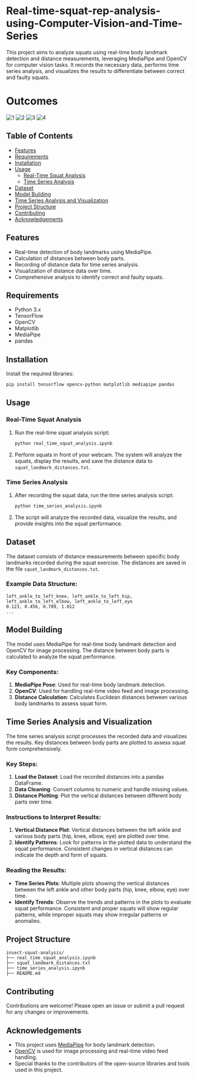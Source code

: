 # Real-time-squat-rep-analysis-using-Computer-Vision-and-Time-Series

This project aims to analyze squats using real-time body landmark detection and distance measurements, leveraging MediaPipe and OpenCV for computer vision tasks. It records the necessary data, performs time series analysis, and visualizes the results to differentiate between correct and faulty squats.

# Outcomes
![1](https://github.com/user-attachments/assets/ffb0d4e4-b7cb-4d27-a452-a9dc4e6d7c19)
![2](https://github.com/user-attachments/assets/ad2181ce-5af9-4a37-afc0-fc47ea38395a)
![3](https://github.com/user-attachments/assets/c5775f1e-eb5c-4ec3-8198-2f265e07e6b2)
![4](https://github.com/user-attachments/assets/40a2a531-af63-4351-9933-4f6ca1706c35)


## Table of Contents
- [Features](#features)
- [Requirements](#requirements)
- [Installation](#installation)
- [Usage](#usage)
  - [Real-Time Squat Analysis](#real-time-squat-analysis)
  - [Time Series Analysis](#time-series-analysis)
- [Dataset](#dataset)
- [Model Building](#model-building)
- [Time Series Analysis and Visualization](#time-series-analysis-and-visualization)
- [Project Structure](#project-structure)
- [Contributing](#contributing)
- [Acknowledgements](#acknowledgements)

## Features
- Real-time detection of body landmarks using MediaPipe.
- Calculation of distances between body parts.
- Recording of distance data for time series analysis.
- Visualization of distance data over time.
- Comprehensive analysis to identify correct and faulty squats.

## Requirements
- Python 3.x
- TensorFlow
- OpenCV
- Matplotlib
- MediaPipe
- pandas

## Installation
Install the required libraries:
  ```bash
  pip install tensorflow opencv-python matplotlib mediapipe pandas
  ```

## Usage

### Real-Time Squat Analysis
1. Run the real-time squat analysis script:
    ```bash
    python real_time_squat_analysis.ipynb
    ```

2. Perform squats in front of your webcam. The system will analyze the squats, display the results, and save the distance data to `squat_landmark_distances.txt`.

### Time Series Analysis
1. After recording the squat data, run the time series analysis script:
    ```bash
    python time_series_analysis.ipynb
    ```

2. The script will analyze the recorded data, visualize the results, and provide insights into the squat performance.

## Dataset
The dataset consists of distance measurements between specific body landmarks recorded during the squat exercise. The distances are saved in the file `squat_landmark_distances.txt`.

### Example Data Structure:
```
left_ankle_to_left_knee, left_ankle_to_left_hip, left_ankle_to_left_elbow, left_ankle_to_left_eye
0.123, 0.456, 0.789, 1.012
...
```

## Model Building
The model uses MediaPipe for real-time body landmark detection and OpenCV for image processing. The distance between body parts is calculated to analyze the squat performance.

### Key Components:
1. **MediaPipe Pose**: Used for real-time body landmark detection.
2. **OpenCV**: Used for handling real-time video feed and image processing.
3. **Distance Calculation**: Calculates Euclidean distances between various body landmarks to assess squat form.

## Time Series Analysis and Visualization
The time series analysis script processes the recorded data and visualizes the results. Key distances between body parts are plotted to assess squat form comprehensively.

### Key Steps:
1. **Load the Dataset**: Load the recorded distances into a pandas DataFrame.
2. **Data Cleaning**: Convert columns to numeric and handle missing values.
3. **Distance Plotting**: Plot the vertical distances between different body parts over time.

### Instructions to Interpret Results:
1. **Vertical Distance Plot**: Vertical distances between the left ankle and various body parts (hip, knee, elbow, eye) are plotted over time.
2. **Identify Patterns**: Look for patterns in the plotted data to understand the squat performance. Consistent changes in vertical distances can indicate the depth and form of squats.

### Reading the Results:
- **Time Series Plots**: Multiple plots showing the vertical distances between the left ankle and other body parts (hip, knee, elbow, eye) over time.
- **Identify Trends**: Observe the trends and patterns in the plots to evaluate squat performance. Consistent and proper squats will show regular patterns, while improper squats may show irregular patterns or anomalies.

## Project Structure
```
insect-squat-analysis/
├── real_time_squat_analysis.ipynb
├── squat_landmark_distances.txt
├── time_series_analysis.ipynb
├── README.md
```

## Contributing
Contributions are welcome! Please open an issue or submit a pull request for any changes or improvements.

## Acknowledgements
- This project uses [MediaPipe](https://mediapipe.dev/) for body landmark detection.
- [OpenCV](https://opencv.org/) is used for image processing and real-time video feed handling.
- Special thanks to the contributors of the open-source libraries and tools used in this project.
